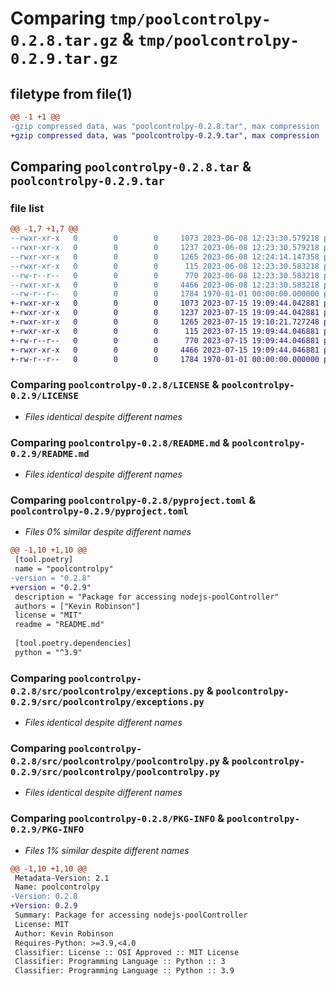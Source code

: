# Comparing `tmp/poolcontrolpy-0.2.8.tar.gz` & `tmp/poolcontrolpy-0.2.9.tar.gz`

## filetype from file(1)

```diff
@@ -1 +1 @@
-gzip compressed data, was "poolcontrolpy-0.2.8.tar", max compression
+gzip compressed data, was "poolcontrolpy-0.2.9.tar", max compression
```

## Comparing `poolcontrolpy-0.2.8.tar` & `poolcontrolpy-0.2.9.tar`

### file list

```diff
@@ -1,7 +1,7 @@
--rwxr-xr-x   0        0        0     1073 2023-06-08 12:23:30.579218 poolcontrolpy-0.2.8/LICENSE
--rwxr-xr-x   0        0        0     1237 2023-06-08 12:23:30.579218 poolcontrolpy-0.2.8/README.md
--rwxr-xr-x   0        0        0     1265 2023-06-08 12:24:14.147358 poolcontrolpy-0.2.8/pyproject.toml
--rwxr-xr-x   0        0        0      115 2023-06-08 12:23:30.583218 poolcontrolpy-0.2.8/src/poolcontrolpy/__init__.py
--rw-r--r--   0        0        0      770 2023-06-08 12:23:30.583218 poolcontrolpy-0.2.8/src/poolcontrolpy/exceptions.py
--rwxr-xr-x   0        0        0     4466 2023-06-08 12:23:30.583218 poolcontrolpy-0.2.8/src/poolcontrolpy/poolcontrolpy.py
--rw-r--r--   0        0        0     1784 1970-01-01 00:00:00.000000 poolcontrolpy-0.2.8/PKG-INFO
+-rwxr-xr-x   0        0        0     1073 2023-07-15 19:09:44.042881 poolcontrolpy-0.2.9/LICENSE
+-rwxr-xr-x   0        0        0     1237 2023-07-15 19:09:44.042881 poolcontrolpy-0.2.9/README.md
+-rwxr-xr-x   0        0        0     1265 2023-07-15 19:10:21.727248 poolcontrolpy-0.2.9/pyproject.toml
+-rwxr-xr-x   0        0        0      115 2023-07-15 19:09:44.046881 poolcontrolpy-0.2.9/src/poolcontrolpy/__init__.py
+-rw-r--r--   0        0        0      770 2023-07-15 19:09:44.046881 poolcontrolpy-0.2.9/src/poolcontrolpy/exceptions.py
+-rwxr-xr-x   0        0        0     4466 2023-07-15 19:09:44.046881 poolcontrolpy-0.2.9/src/poolcontrolpy/poolcontrolpy.py
+-rw-r--r--   0        0        0     1784 1970-01-01 00:00:00.000000 poolcontrolpy-0.2.9/PKG-INFO
```

### Comparing `poolcontrolpy-0.2.8/LICENSE` & `poolcontrolpy-0.2.9/LICENSE`

 * *Files identical despite different names*

### Comparing `poolcontrolpy-0.2.8/README.md` & `poolcontrolpy-0.2.9/README.md`

 * *Files identical despite different names*

### Comparing `poolcontrolpy-0.2.8/pyproject.toml` & `poolcontrolpy-0.2.9/pyproject.toml`

 * *Files 0% similar despite different names*

```diff
@@ -1,10 +1,10 @@
 [tool.poetry]
 name = "poolcontrolpy"
-version = "0.2.8"
+version = "0.2.9"
 description = "Package for accessing nodejs-poolController"
 authors = ["Kevin Robinson"]
 license = "MIT"
 readme = "README.md"
 
 [tool.poetry.dependencies]
 python = "^3.9"
```

### Comparing `poolcontrolpy-0.2.8/src/poolcontrolpy/exceptions.py` & `poolcontrolpy-0.2.9/src/poolcontrolpy/exceptions.py`

 * *Files identical despite different names*

### Comparing `poolcontrolpy-0.2.8/src/poolcontrolpy/poolcontrolpy.py` & `poolcontrolpy-0.2.9/src/poolcontrolpy/poolcontrolpy.py`

 * *Files identical despite different names*

### Comparing `poolcontrolpy-0.2.8/PKG-INFO` & `poolcontrolpy-0.2.9/PKG-INFO`

 * *Files 1% similar despite different names*

```diff
@@ -1,10 +1,10 @@
 Metadata-Version: 2.1
 Name: poolcontrolpy
-Version: 0.2.8
+Version: 0.2.9
 Summary: Package for accessing nodejs-poolController
 License: MIT
 Author: Kevin Robinson
 Requires-Python: >=3.9,<4.0
 Classifier: License :: OSI Approved :: MIT License
 Classifier: Programming Language :: Python :: 3
 Classifier: Programming Language :: Python :: 3.9
```

